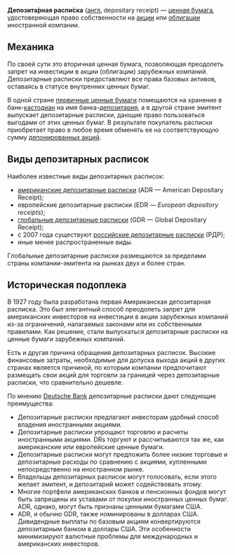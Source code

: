 **Депозита́рная распи́ска** ([англ.](https://ru.wikipedia.org/wiki/%D0%90%D0%BD%D0%B3%D0%BB%D0%B8%D0%B9%D1%81%D0%BA%D0%B8%D0%B9_%D1%8F%D0%B7%D1%8B%D0%BA "Английский язык") depositary receipt) — [ценная бумага](https://ru.wikipedia.org/wiki/%D0%A6%D0%B5%D0%BD%D0%BD%D0%B0%D1%8F_%D0%B1%D1%83%D0%BC%D0%B0%D0%B3%D0%B0 "Ценная бумага"), удостоверяющая право собственности на [акции](https://ru.wikipedia.org/wiki/%D0%90%D0%BA%D1%86%D0%B8%D1%8F_(%D1%84%D0%B8%D0%BD%D0%B0%D0%BD%D1%81%D1%8B) "Акция (финансы)") или [облигации](https://ru.wikipedia.org/wiki/%D0%9E%D0%B1%D0%BB%D0%B8%D0%B3%D0%B0%D1%86%D0%B8%D1%8F "Облигация") иностранной компании.

## Механика

По своей сути это вторичная ценная бумага, позволяющая преодолеть запрет на инвестиции в акции (облигации) зарубежных компаний. Депозитарные расписки предоставляют все права базовых активов, оставаясь в статусе внутренних ценных бумаг.

В одной стране [первичные ценные бумаги](https://ru.wikipedia.org/wiki/%D0%9F%D0%B5%D1%80%D0%B2%D0%B8%D1%87%D0%BD%D1%8B%D0%B5_%D1%86%D0%B5%D0%BD%D0%BD%D1%8B%D0%B5_%D0%B1%D1%83%D0%BC%D0%B0%D0%B3%D0%B8 "Первичные ценные бумаги") помещаются на хранение в банк-[кастодиан](https://ru.wikipedia.org/wiki/%D0%9A%D0%B0%D1%81%D1%82%D0%BE%D0%B4%D0%B8%D0%B0%D0%BD "Кастодиан") на имя банка-[депозитария](https://ru.wikipedia.org/wiki/%D0%94%D0%B5%D0%BF%D0%BE%D0%B7%D0%B8%D1%82%D0%B0%D1%80%D0%BD%D0%B0%D1%8F_%D0%B4%D0%B5%D1%8F%D1%82%D0%B5%D0%BB%D1%8C%D0%BD%D0%BE%D1%81%D1%82%D1%8C "Депозитарная деятельность"), а в другой стране эмитент выпускает депозитарные расписки, дающие право пользоваться выгодами от этих ценных бумаг. В результате покупатель расписки приобретает право в любое время обменять ее на соответствующую сумму [депонированных акций](https://ru.wikipedia.org/wiki/%D0%94%D0%B5%D0%BF%D0%BE%D0%BD%D0%B8%D1%80%D0%BE%D0%B2%D0%B0%D0%BD%D0%B8%D0%B5 "Депонирование").

## Виды депозитарных расписок

Наиболее известные виды депозитарных расписок:

- [американские депозитарные расписки](https://ru.wikipedia.org/wiki/%D0%90%D0%BC%D0%B5%D1%80%D0%B8%D0%BA%D0%B0%D0%BD%D1%81%D0%BA%D0%B0%D1%8F_%D0%B4%D0%B5%D0%BF%D0%BE%D0%B7%D0%B8%D1%82%D0%B0%D1%80%D0%BD%D0%B0%D1%8F_%D1%80%D0%B0%D1%81%D0%BF%D0%B8%D1%81%D0%BA%D0%B0 "Американская депозитарная расписка") (ADR — American Depositary Receipt);
- европейские депозитарные расписки (EDR — _European depository receipts_);
- [глобальные депозитарные расписки](https://ru.wikipedia.org/wiki/%D0%93%D0%BB%D0%BE%D0%B1%D0%B0%D0%BB%D1%8C%D0%BD%D0%B0%D1%8F_%D0%B4%D0%B5%D0%BF%D0%BE%D0%B7%D0%B8%D1%82%D0%B0%D1%80%D0%BD%D0%B0%D1%8F_%D1%80%D0%B0%D1%81%D0%BF%D0%B8%D1%81%D0%BA%D0%B0 "Глобальная депозитарная расписка") (GDR — Global Depositary Receipt);
- с 2007 года существуют [российские депозитарные расписки](https://ru.wikipedia.org/wiki/%D0%A0%D0%BE%D1%81%D1%81%D0%B8%D0%B9%D1%81%D0%BA%D0%B0%D1%8F_%D0%B4%D0%B5%D0%BF%D0%BE%D0%B7%D0%B8%D1%82%D0%B0%D1%80%D0%BD%D0%B0%D1%8F_%D1%80%D0%B0%D1%81%D0%BF%D0%B8%D1%81%D0%BA%D0%B0 "Российская депозитарная расписка") (РДР);
- иные менее распространенные виды.

Глобальные депозитарные расписки размещаются за пределами страны компании-эмитента на рынках двух и более стран.

## Историческая подоплека

В 1927 году была разработана первая Американская депозитарная расписка. Это был элегантный способ преодолеть запрет для американских инвесторов на инвестиции в акции зарубежных компаний из-за ограничений, налагаемых законами или их собственными правилами. Как решение, стали выпускаться депозитарные расписки на ценные бумаги зарубежных компаний.

Есть и другая причина обращения депозитарных расписок. Высокие финансовые затраты, необходимые для допуска выхода акций в других странах является причиной, по которым компании предпочитают размещать свои акций для торговли за границей через депозитарные расписки, что сравнительно дешевле.

По мнению [Deutsche Bank](https://ru.wikipedia.org/wiki/Deutsche_Bank "Deutsche Bank") депозитарные расписки дают следующие преимущества:

- Депозитарные расписки предлагают инвесторам удобный способ владения иностранными акциями.
- Депозитарные расписки упрощают торговлю и расчеты иностранными акциями. DRs торгуют и рассчитываются так же, как американские или европейские ценные бумаги.
- Депозитарные расписки могут предложить более низкие торговые и депозитарные расходы по сравнению с акциями, купленными непосредственно на иностранном рынке.
- Владельцы депозитарных расписок могут голосовать, если этого желает эмитент, и депозитарий может содействовать этому.
- Многие портфели американских банков и пенсионных фондов могут быть запрещены их уставами от покупки иностранных ценных бумаг. ADR, однако, могут быть признаны ценными бумагами США.
- ADR, и обычно GDR, также номинированы в долларах США. Дивидендные выплаты по базовым акциям конвертируются депозитарным банком в доллары США. Эти особенности минимизируют валютные проблемы для международных и американских инвесторов.